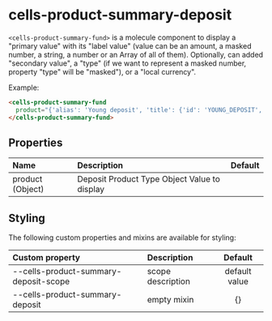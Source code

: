 # cells-product-summary-deposit

`<cells-product-summary-fund>` is a molecule component to display a "primary value" with its "label value" (value can be an amount, a masked number, a string, a number or an Array of all of them). Optionally, can added "secondary value", a "type" (if we want to represent a masked number, property "type" will be "masked"), or a "local currency".

Example:
```html
<cells-product-summary-fund
  product="{'alias': 'Young deposit', 'title': {'id': 'YOUNG_DEPOSIT', 'name': 'Young deposit'}, .....}">
</cells-product-summary-fund>

```

## Properties

| Name | Description | Default |
|:---------------|:------------|:--------------|
| product (Object) | Deposit Product Type Object Value to display

## Styling

The following custom properties and mixins are available for styling:

| Custom property | Description     | Default        |
|:----------------|:----------------|:--------------:|
| --cells-product-summary-deposit-scope      | scope description | default value  |
| --cells-product-summary-deposit  | empty mixin     | {}             |
